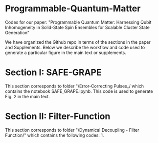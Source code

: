 # Programmable-Quantum-Matter
Codes for our paper: "Programmable Quantum Matter: Harnessing Qubit Inhomogeneity in Solid-State Spin Ensembles for Scalable Cluster State Generation"

We have organized the Github repo in terms of the sections in the paper and Supplements. Below we describe the workflow and code used to generate a particular figure in the main text or supplements.

# Section I: SAFE-GRAPE
This section corresponds to folder "/Error-Correcting Pulses_/ which contains the notebook SAFE_GRAPE.ipynb. This code is used to generate Fig. 2 in the main text.

# Section II: Filter-Function
This section corresponds to folder "/Dynamical Decoupling - Filter Function/" which contains the following codes: 
1. 

